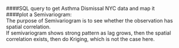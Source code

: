 ####SQL query to get Asthma Dismissal NYC data and map it </br>
####plot a Semivariogram:</br>
The purpose of Semivariogram is to see whether the observation has spatial correlation. </br>
If semivariogram shows strong pattern as lag grows, then the spatial correlation exists, then do Kriging, which is not the case here.
